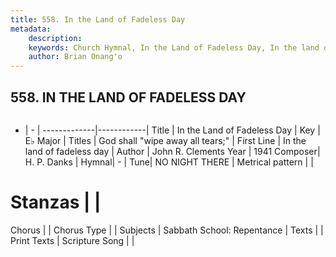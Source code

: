```yaml
---
title: 558. In the Land of Fadeless Day
metadata:
    description: 
    keywords: Church Hymnal, In the Land of Fadeless Day, In the land of fadeless day, God shall "wipe away all tears;"
    author: Brian Onang'o
---
```



## 558. IN THE LAND OF FADELESS DAY

```txt

```

- |   -  |
-------------|------------|
Title | In the Land of Fadeless Day |
Key | E♭ Major |
Titles | God shall "wipe away all tears;" |
First Line | In the land of fadeless day |
Author | John R. Clements
Year | 1941
Composer| H. P. Danks |
Hymnal|  - |
Tune| NO NIGHT THERE |
Metrical pattern | |
# Stanzas |  |
Chorus |  |
Chorus Type |  |
Subjects | Sabbath School: Repentance |
Texts |  |
Print Texts | 
Scripture Song |  |
  
